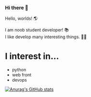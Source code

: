### Hi there 👋

Hello, worlds! 🌎  

I am noob student developer! 📚  
I like develop many interesting things. 🤔🤔  

# I interest in...  
 * python
 * web front
 * devops

[![Anurag's GitHub stats](https://github-readme-stats.vercel.app/api?username=jihyuk0252)](https://github.com/anuraghazra/github-readme-stats)

